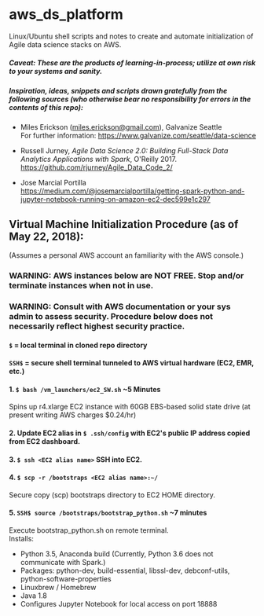 # aws_ds_platform 
Linux/Ubuntu shell scripts and notes to create and automate initialization of Agile data science stacks on AWS.
##### Caveat: These are the products of learning-in-process; utilize at own risk to your systems and sanity.

##### Inspiration, ideas, snippets and scripts drawn gratefully from the following sources (who otherwise bear no responsibility for errors in the contents of this repo):
* Miles Erickson (miles.erickson@gmail.com), Galvanize Seattle  
 For further information: https://www.galvanize.com/seattle/data-science  
 
* Russell Jurney, _Agile Data Science 2.0: Building Full-Stack Data Analytics Applications with Spark_, O'Reilly 2017.  
 https://github.com/rjurney/Agile_Data_Code_2/ 
 
* Jose Marcial Portilla  
 https://medium.com/@josemarcialportilla/getting-spark-python-and-jupyter-notebook-running-on-amazon-ec2-dec599e1c297  
 
## Virtual Machine Initialization Procedure (as of May 22, 2018):
(Assumes a personal AWS account an familiarity with the AWS console.)
### WARNING: AWS instances below are NOT FREE. Stop and/or terminate instances when not in use.
### WARNING: Consult with AWS documentation or your sys admin to assess security. Procedure below does not necessarily reflect highest security practice.  

 #### `$` = local terminal in cloned repo directory  
 #### `SSH$` = secure shell terminal tunneled to AWS virtual hardware (EC2, EMR, etc.) 

#### 1. `$ bash /vm_launchers/ec2_SW.sh` **~5 Minutes**  
 Spins up r4.xlarge EC2 instance with 60GB EBS-based solid state drive (at present writing AWS charges $0.24/hr)  
 
#### 2. Update EC2 alias in `$ .ssh/config` with EC2's public IP address copied from EC2 dashboard.  

#### 3. `$ ssh <EC2 alias name>`  SSH into EC2.  

#### 4. `$ scp -r /bootstraps <EC2 alias name>:~/`  
 Secure copy (scp) bootstraps directory to EC2 HOME directory.  
 
#### 5. `SSH$ source /bootstraps/bootstrap_python.sh` **~7 minutes**  
 Execute bootstrap_python.sh on remote terminal.  
 Installs:
   * Python 3.5, Anaconda build (Currently, Python 3.6 does not communicate with Spark.)
   * Packages: python-dev, build-essential, libssl-dev, debconf-utils, python-software-properties
   * Linuxbrew / Homebrew
   * Java 1.8
   * Configures Jupyter Notebook for local access on port 18888

